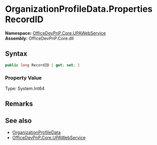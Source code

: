 # OrganizationProfileData.Properties RecordID
  

**Namespace:** [OfficeDevPnP.Core.UPAWebService](OfficeDevPnP.Core.UPAWebService.md)  
**Assembly:** OfficeDevPnP.Core.dll  
## Syntax
```C#
public long RecordID { get; set; }
```

### Property Value
Type: System.Int64  

## Remarks

  
## See also
- [OrganizationProfileData](OfficeDevPnP.Core.UPAWebService.OrganizationProfileData.md) 
- [OfficeDevPnP.Core.UPAWebService](OfficeDevPnP.Core.UPAWebService.md) 
